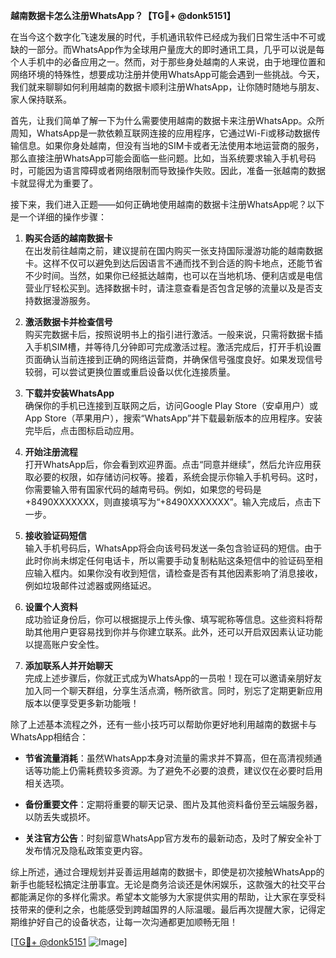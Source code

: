 **越南数据卡怎么注册WhatsApp？【TG💪+ @donk5151】**

在当今这个数字化飞速发展的时代，手机通讯软件已经成为我们日常生活中不可或缺的一部分。而WhatsApp作为全球用户量庞大的即时通讯工具，几乎可以说是每个人手机中的必备应用之一。然而，对于那些身处越南的人来说，由于地理位置和网络环境的特殊性，想要成功注册并使用WhatsApp可能会遇到一些挑战。今天，我们就来聊聊如何利用越南的数据卡顺利注册WhatsApp，让你随时随地与朋友、家人保持联系。

首先，让我们简单了解一下为什么需要使用越南的数据卡来注册WhatsApp。众所周知，WhatsApp是一款依赖互联网连接的应用程序，它通过Wi-Fi或移动数据传输信息。如果你身处越南，但没有当地的SIM卡或者无法使用本地运营商的服务，那么直接注册WhatsApp可能会面临一些问题。比如，当系统要求输入手机号码时，可能因为语言障碍或者网络限制而导致操作失败。因此，准备一张越南的数据卡就显得尤为重要了。

接下来，我们进入正题——如何正确地使用越南的数据卡注册WhatsApp呢？以下是一个详细的操作步骤：

1. **购买合适的越南数据卡**  
   在出发前往越南之前，建议提前在国内购买一张支持国际漫游功能的越南数据卡。这样不仅可以避免到达后因语言不通而找不到合适的购卡地点，还能节省不少时间。当然，如果你已经抵达越南，也可以在当地机场、便利店或是电信营业厅轻松买到。选择数据卡时，请注意查看是否包含足够的流量以及是否支持数据漫游服务。

2. **激活数据卡并检查信号**  
   购买完数据卡后，按照说明书上的指引进行激活。一般来说，只需将数据卡插入手机SIM槽，并等待几分钟即可完成激活过程。激活完成后，打开手机设置页面确认当前连接到正确的网络运营商，并确保信号强度良好。如果发现信号较弱，可以尝试更换位置或重启设备以优化连接质量。

3. **下载并安装WhatsApp**  
   确保你的手机已连接到互联网之后，访问Google Play Store（安卓用户）或App Store（苹果用户），搜索“WhatsApp”并下载最新版本的应用程序。安装完毕后，点击图标启动应用。

4. **开始注册流程**  
   打开WhatsApp后，你会看到欢迎界面。点击“同意并继续”，然后允许应用获取必要的权限，如存储访问权等。接着，系统会提示你输入手机号码。这时，你需要输入带有国家代码的越南号码。例如，如果您的号码是+8490XXXXXXX，则直接填写为“+8490XXXXXXX”。输入完成后，点击下一步。

5. **接收验证码短信**  
   输入手机号码后，WhatsApp将会向该号码发送一条包含验证码的短信。由于此时你尚未绑定任何电话卡，所以需要手动复制粘贴这条短信中的验证码至相应输入框内。如果你没有收到短信，请检查是否有其他因素影响了消息接收，例如垃圾邮件过滤器或网络延迟。

6. **设置个人资料**  
   成功验证身份后，你可以根据提示上传头像、填写昵称等信息。这些资料将帮助其他用户更容易找到你并与你建立联系。此外，还可以开启双因素认证功能以提高账户安全性。

7. **添加联系人并开始聊天**  
   完成上述步骤后，你就正式成为WhatsApp的一员啦！现在可以邀请亲朋好友加入同一个聊天群组，分享生活点滴，畅所欲言。同时，别忘了定期更新应用版本以便享受更多新功能哦！

除了上述基本流程之外，还有一些小技巧可以帮助你更好地利用越南的数据卡与WhatsApp相结合：

- **节省流量消耗**：虽然WhatsApp本身对流量的需求并不算高，但在高清视频通话等功能上仍需耗费较多资源。为了避免不必要的浪费，建议仅在必要时启用相关选项。
  
- **备份重要文件**：定期将重要的聊天记录、图片及其他资料备份至云端服务器，以防丢失或损坏。

- **关注官方公告**：时刻留意WhatsApp官方发布的最新动态，及时了解安全补丁发布情况及隐私政策变更内容。

综上所述，通过合理规划并妥善运用越南的数据卡，即使是初次接触WhatsApp的新手也能轻松搞定注册事宜。无论是商务洽谈还是休闲娱乐，这款强大的社交平台都能满足你的多样化需求。希望本文能够为大家提供实用的帮助，让大家在享受科技带来的便利之余，也能感受到跨越国界的人际温暖。最后再次提醒大家，记得定期维护好自己的设备状态，让每一次沟通都更加顺畅无阻！

[[TG💪+ @donk5151](https://t.me/s/donk5151) ![Image](https://i.postimg.cc/rwNCRYN7/Snipaste-2025-04-30-17-27-05.png)]
